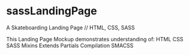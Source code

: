 # sassLandingPage
A Skateboarding Landing Page // HTML, CSS, SASS

This Landing Page Mockup demonstrates understanding of:
  HTML
  CSS
  SASS
    Mixins
    Extends
    Partials
    Compilation
  SMACSS
